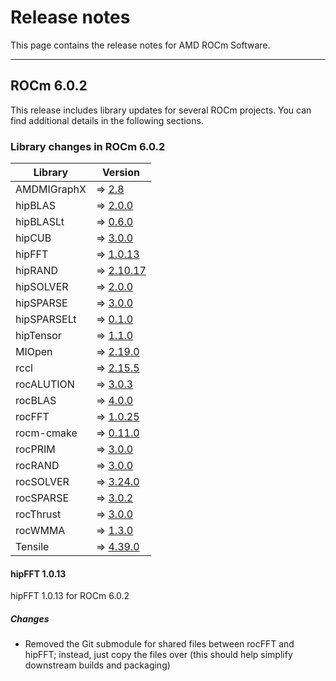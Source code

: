 # Release notes
<!-- Disable lints since this is an auto-generated file.    -->
<!-- markdownlint-disable blanks-around-headers             -->
<!-- markdownlint-disable no-duplicate-header               -->
<!-- markdownlint-disable no-blanks-blockquote              -->
<!-- markdownlint-disable ul-indent                         -->
<!-- markdownlint-disable no-trailing-spaces                -->

<!-- spellcheck-disable -->

This page contains the release notes for AMD ROCm Software.

-------------------

## ROCm 6.0.2

This release includes library updates for several ROCm projects. You can find additional details in the
following sections.

### Library changes in ROCm 6.0.2

| Library | Version |
|---------|---------|
| AMDMIGraphX |  ⇒ [2.8](https://github.com/ROCm/AMDMIGraphX/releases/tag/rocm-6.0.2) |
| hipBLAS |  ⇒ [2.0.0](https://github.com/ROCm/hipBLAS/releases/tag/rocm-6.0.2) |
| hipBLASLt |  ⇒ [0.6.0](https://github.com/ROCm/hipBLASLt/releases/tag/rocm-6.0.2) |
| hipCUB |  ⇒ [3.0.0](https://github.com/ROCm/hipCUB/releases/tag/rocm-6.0.2) |
| hipFFT |  ⇒ [1.0.13](https://github.com/ROCm/hipFFT/releases/tag/rocm-6.0.2) |
| hipRAND |  ⇒ [2.10.17](https://github.com/ROCm/hipRAND/releases/tag/rocm-6.0.2) |
| hipSOLVER |  ⇒ [2.0.0](https://github.com/ROCm/hipSOLVER/releases/tag/rocm-6.0.2) |
| hipSPARSE |  ⇒ [3.0.0](https://github.com/ROCm/hipSPARSE/releases/tag/rocm-6.0.2) |
| hipSPARSELt |  ⇒ [0.1.0](https://github.com/ROCm/hipSPARSELt/releases/tag/rocm-6.0.2) |
| hipTensor |  ⇒ [1.1.0](https://github.com/ROCm/hipTensor/releases/tag/rocm-6.0.2) |
| MIOpen |  ⇒ [2.19.0](https://github.com/ROCm/MIOpen/releases/tag/rocm-6.0.2) |
| rccl |  ⇒ [2.15.5](https://github.com/ROCm/rccl/releases/tag/rocm-6.0.2) |
| rocALUTION |  ⇒ [3.0.3](https://github.com/ROCm/rocALUTION/releases/tag/rocm-6.0.2) |
| rocBLAS |  ⇒ [4.0.0](https://github.com/ROCm/rocBLAS/releases/tag/rocm-6.0.2) |
| rocFFT |  ⇒ [1.0.25](https://github.com/ROCm/rocFFT/releases/tag/rocm-6.0.2) |
| rocm-cmake |  ⇒ [0.11.0](https://github.com/ROCm/rocm-cmake/releases/tag/rocm-6.0.2) |
| rocPRIM |  ⇒ [3.0.0](https://github.com/ROCm/rocPRIM/releases/tag/rocm-6.0.2) |
| rocRAND |  ⇒ [3.0.0](https://github.com/ROCm/rocRAND/releases/tag/rocm-6.0.2) |
| rocSOLVER |  ⇒ [3.24.0](https://github.com/ROCm/rocSOLVER/releases/tag/rocm-6.0.2) |
| rocSPARSE |  ⇒ [3.0.2](https://github.com/ROCm/rocSPARSE/releases/tag/rocm-6.0.2) |
| rocThrust |  ⇒ [3.0.0](https://github.com/ROCm/rocThrust/releases/tag/rocm-6.0.2) |
| rocWMMA |  ⇒ [1.3.0](https://github.com/ROCm/rocWMMA/releases/tag/rocm-6.0.2) |
| Tensile |  ⇒ [4.39.0](https://github.com/ROCm/Tensile/releases/tag/rocm-6.0.2) |

#### hipFFT 1.0.13

hipFFT 1.0.13 for ROCm 6.0.2

##### Changes

* Removed the Git submodule for shared files between rocFFT and hipFFT; instead, just copy the files
 over (this should help simplify downstream builds and packaging)
